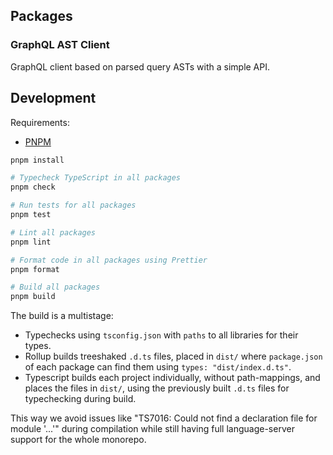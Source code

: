 ## Packages

### GraphQL AST Client

GraphQL client based on parsed query ASTs with a simple API.

## Development

Requirements:

- [PNPM](https://pnpm.io/)

```bash
pnpm install

# Typecheck TypeScript in all packages
pnpm check

# Run tests for all packages
pnpm test

# Lint all packages
pnpm lint

# Format code in all packages using Prettier
pnpm format

# Build all packages
pnpm build
```

The build is a multistage:

- Typechecks using `tsconfig.json` with `paths` to all libraries for their types.
- Rollup builds treeshaked `.d.ts` files, placed in `dist/` where
  `package.json` of each package can find them using
  `types: "dist/index.d.ts"`.
- Typescript builds each project individually, without path-mappings, and
  places the files in `dist/`, using the previously built `.d.ts` files for
  typechecking during build.

This way we avoid issues like "TS7016: Could not find a declaration file for
module '...'" during compilation while still having full language-server
support for the whole monorepo.
